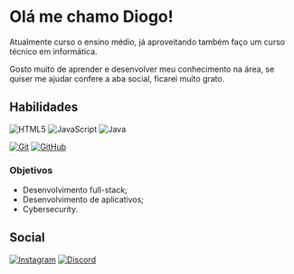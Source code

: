 # Olá me chamo Diogo!

Atualmente curso o ensino médio, já aproveitando também faço um curso técnico em informática.

Gosto muito de aprender e desenvolver meu conhecimento na área, se quiser me ajudar confere a aba social, ficarei muito grato.

## Habilidades

![HTML5](https://img.shields.io/badge/HTML-000?style=for-the-badge&logo=html5&logoColor=30A3DC)
![JavaScript](https://img.shields.io/badge/JavaScript-000?style=for-the-badge&logo=javascript&logoColor=30A3DC)
![Java](https://img.shields.io/badge/Java-000?style=for-the-badge&logo=java&logoColor=30A3DC)

[![Git](https://img.shields.io/badge/Git-000?style=for-the-badge&logo=git&logoColor=E94D5F)]()
[![GitHub](https://img.shields.io/badge/GitHub-000?style=for-the-badge&logo=github&logoColor=30A3DC)]()

### Objetivos

* Desenvolvimento full-stack;
* Desenvolvimento de aplicativos;
* Cybersecurity.

## Social

[![Instagram](https://img.shields.io/badge/Instagram-000?style=for-the-badge&logo=instagram)](https://www.instagram.com/diogo_agsilva/)
[![Discord](https://img.shields.io/discord/1208456783111131166)](https://discord.gg/B7pfccy3)


